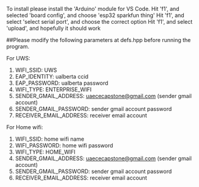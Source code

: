 To install please install the 'Arduino' module for VS Code. 
Hit 'f1', and selected 'board config', and choose 'esp32 sparkfun thing'
Hit 'f1', and select 'select serial port', and choose the correct option
Hit 'f1', and select 'upload', and hopefully it should work


##Please modify the following parameters at defs.hpp before running the program.

For UWS:
1. WIFI_SSID: UWS
2. EAP_IDENTITY: ualberta ccid
3. EAP_PASSWORD: ualberta password
4. WIFI_TYPE: ENTERPRISE_WIFI
5. SENDER_GMAIL_ADDRESS: uaececapstone@gmail.com (sender gmail account)
6. SENDER_GMAIL_PASSWORD: sender gmail account password
7. RECEIVER_EMAIL_ADDRESS: receiver email account

For Home wifi:
1. WIFI_SSID: home wifi name
2. WIFI_PASSWORD: home wifi password
3. WIFI_TYPE: HOME_WIFI
4. SENDER_GMAIL_ADDRESS: uaececapstone@gmail.com (sender gmail account)
5. SENDER_GMAIL_PASSWORD: sender gmail account password
6. RECEIVER_EMAIL_ADDRESS: receiver email account
